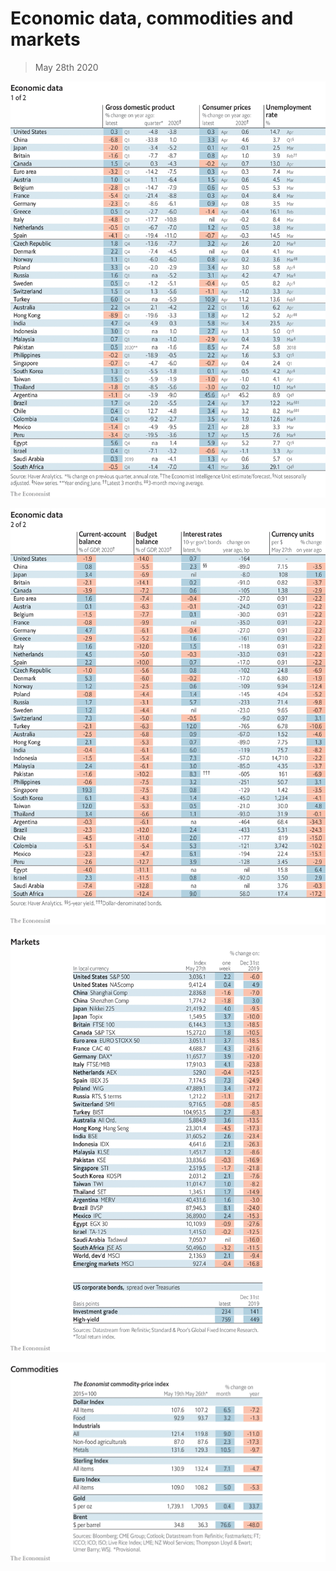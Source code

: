 # Economic data, commodities and markets

> May 28th 2020

![](./images/20200530_INT101.png)

![](./images/20200530_INT102.png)

![](./images/20200530_INT201.png)

![](./images/20200530_INT401.png)